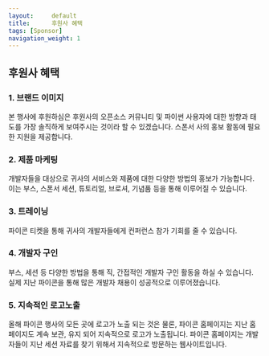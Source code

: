 ```yaml
---
layout:     default
title:      후원사 혜택
tags: [Sponsor]
navigation_weight: 1
---
```

## 후원사 혜택

### 1. 브랜드 이미지
  본 행사에 후원하심은 후원사의 오픈소스 커뮤니티 및 파이썬 사용자에 대한 방향과 태도를 가장 솔직하게 보여주시는 것이라 할 수 있겠습니다.  스폰서 사의 홍보 활동에 필요한 지원을 제공합니다.

### 2. 제품 마케팅
  개발자들을 대상으로 귀사의 서비스와 제품에 대한 다양한 방법의 홍보가 가능합니다. 이는 부스, 스폰서 세션, 튜토리얼, 브로셔, 기념품 등을 통해 이루어질 수 있습니다.

### 3. 트레이닝
  파이콘 티켓을 통해 귀사의 개발자들에게 컨퍼런스 참가 기회를 줄 수 있습니다.

### 4. 개발자 구인
  부스, 세션 등 다양한 방법을 통해 직, 간접적인 개발자 구인 활동을 하실 수 있습니다. 실제 지난 파이콘을 통해 많은 개발자 채용이 성공적으로 이루어졌습니다.

### 5. 지속적인 로고노출
  올해 파이콘 행사의 모든 곳에 로고가 노출 되는 것은 물론, 파이콘 홈페이지는 지난 홈페이지도 계속 보관, 유지 되어 지속적으로 로고가 노출됩니다.  파이콘 홈페이지는 개발자들이 지난 세션 자료를 찾기 위해서 지속적으로 방문하는 웹사이트입니다.
